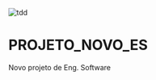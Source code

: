 ![tdd](https://github.com/AndreMouraL/PROJETO_NOVO_ES-Contribuicao/assets/117699977/ad4447a8-9e93-40ab-b451-54aa35f63799)

# PROJETO_NOVO_ES
 Novo projeto de Eng. Software
